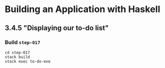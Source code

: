 # Building an Application with Haskell

## 3.4.5 "Displaying our to-do list"

### Build `step-017`

```
cd step-017
stack build
stack exec to-do-exe
```
